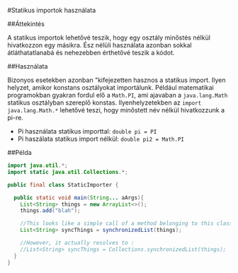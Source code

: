 #Statikus importok használata

##Áttekintés

A statikus importok lehetővé teszik, hogy egy osztály minőstés nélkül hivatkozzon egy másikra. Ész nélüli használata azonban sokkal átláthatatlanabá és nehezebben érthetővé teszik a kódot.

##Használata

Bizonyos esetekben azonban "kifejezetten hasznos a statikus import. Ilyen helyzet, amikor konstans osztályokat importálunk.
Például matematikai programokban gyakran fordul elő a `Math.PI`, ami ajavaban a `java.lang.Math` statikus osztályban szereplő konstas. Ilyenhelyzetekben az `import java.lang.Math.*` lehetővé teszi, hogy minőstett név nélkül hivatkozzunk a pi-re.
  * Pi használata statikus importtal: `double pi = PI`
  * Pi haszálata statikus import nélkül: `double pi2 = Math.PI`

##Példa

```java
import java.util.*;
import static java.util.Collections.*;

public final class StaticImporter {

  public static void main(String... aArgs){
    List<String> things = new ArrayList<>();
    things.add("blah");

    //This looks like a simple call of a method belonging to this class:
    List<String> syncThings = synchronizedList(things);

    //However, it actually resolves to :
    //List<String> syncThings = Collections.synchronizedList(things);
  }
} 
```
